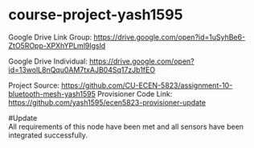 # course-project-yash1595
Google Drive Link Group: https://drive.google.com/open?id=1uSyhBe6-ZtO5ROpp-XPXhYPLml9Igsld

Google Drive Individual: https://drive.google.com/open?id=13wolL8nQqu0AM7txAJB04Sq17zJb1fEO

Project Source:    https://github.com/CU-ECEN-5823/assignment-10-bluetooth-mesh-yash1595
Provisioner Code Link: https://github.com/yash1595/ecen5823-provisioner-update

#Update  
All requirements of this node have been met and all sensors have been integrated successfully.    